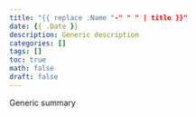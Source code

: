 ```yaml
---
title: "{{ replace .Name "-" " " | title }}"
date: {{ .Date }}
description: Generic description
categories: []
tags: []
toc: true
math: false
draft: false
---
```

Generic summary
<!--more-->
